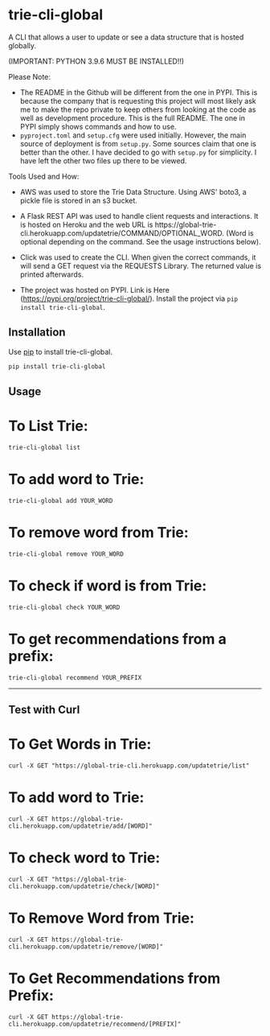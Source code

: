 # trie-cli-global

A CLI that allows a user to update or see a data structure that is hosted globally.

(IMPORTANT: PYTHON 3.9.6 MUST BE INSTALLED!!)

Please Note: 
- The README in the Github will be different from the one in PYPI. This is because the company that is requesting this project will most likely ask me to make the repo       private to keep others from looking at the code as well as development procedure. This is the full README. The one in PYPI simply shows commands and how to use. 
- ```pyproject.toml``` and ```setup.cfg``` were used initially. However, the main source of deployment is from ```setup.py```. Some sources claim that one is better than the other. I have decided to go with ```setup.py``` for simplicity. I have left the other two files up there to be viewed. 
    
Tools Used and How: 
- AWS was used to store the Trie Data Structure. Using AWS' boto3, a pickle file is stored in an s3 bucket. 
    
- A Flask REST API was used to handle client requests and interactions. It is hosted on Heroku and the web URL is https://global-trie-     cli.herokuapp.com/updatetrie/COMMAND/OPTIONAL_WORD. (Word is optional depending on the command. See the usage instructions below). 
    
- Click was used to create the CLI. When given the correct commands, it will send a GET request via the REQUESTS Library. The returned value is printed afterwards. 
    
- The project was hosted on PYPI. Link is Here (https://pypi.org/project/trie-cli-global/). Install the project via ```pip install trie-cli-global```. 
    
## Installation

Use [pip](https://pip.pypa.io/en/stable/) to install trie-cli-global.

```bash
pip install trie-cli-global
```

## Usage

# To List Trie:
```
trie-cli-global list
```

# To add word to Trie:
```
trie-cli-global add YOUR_WORD
```

# To remove word from Trie:
```
trie-cli-global remove YOUR_WORD
```

# To check if word is from Trie:
```
trie-cli-global check YOUR_WORD
```

# To get recommendations from a prefix:

```
trie-cli-global recommend YOUR_PREFIX
```

__________________________________________________________________________________________________________



## Test with Curl

# To Get Words in Trie:
```curl -X GET "https://global-trie-cli.herokuapp.com/updatetrie/list"```

# To add word to Trie:
```curl -X GET https://global-trie-cli.herokuapp.com/updatetrie/add/[WORD]"```

# To check word to Trie:
```curl -X GET "https://global-trie-cli.herokuapp.com/updatetrie/check/[WORD]"```

# To Remove Word from Trie:
```curl -X GET https://global-trie-cli.herokuapp.com/updatetrie/remove/[WORD]"```

# To Get Recommendations from Prefix:
```curl -X GET https://global-trie-cli.herokuapp.com/updatetrie/recommend/[PREFIX]"```

